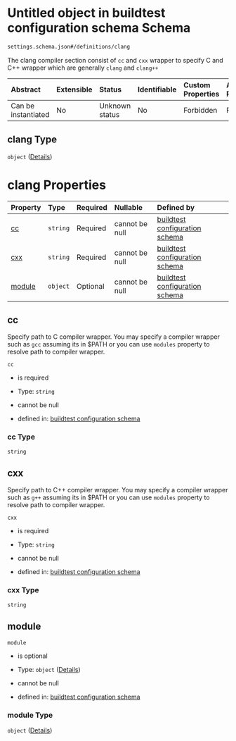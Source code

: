 # Untitled object in buildtest configuration schema Schema

```txt
settings.schema.json#/definitions/clang
```

The clang compiler section consist of `cc` and `cxx` wrapper to specify C and C++ wrapper which are generally `clang` and `clang++`

| Abstract            | Extensible | Status         | Identifiable | Custom Properties | Additional Properties | Access Restrictions | Defined In                                                                  |
| :------------------ | :--------- | :------------- | :----------- | :---------------- | :-------------------- | :------------------ | :-------------------------------------------------------------------------- |
| Can be instantiated | No         | Unknown status | No           | Forbidden         | Forbidden             | none                | [settings.schema.json*](../out/settings.schema.json "open original schema") |

## clang Type

`object` ([Details](settings-definitions-clang.md))

# clang Properties

| Property          | Type     | Required | Nullable       | Defined by                                                                                                                   |
| :---------------- | :------- | :------- | :------------- | :--------------------------------------------------------------------------------------------------------------------------- |
| [cc](#cc)         | `string` | Required | cannot be null | [buildtest configuration schema](settings-definitions-cc.md "settings.schema.json#/definitions/clang/properties/cc")         |
| [cxx](#cxx)       | `string` | Required | cannot be null | [buildtest configuration schema](settings-definitions-cxx.md "settings.schema.json#/definitions/clang/properties/cxx")       |
| [module](#module) | `object` | Optional | cannot be null | [buildtest configuration schema](settings-definitions-module.md "settings.schema.json#/definitions/clang/properties/module") |

## cc

Specify path to C compiler wrapper. You may specify a compiler wrapper such as `gcc` assuming its in $PATH or you can use `modules` property to resolve path to compiler wrapper.

`cc`

*   is required

*   Type: `string`

*   cannot be null

*   defined in: [buildtest configuration schema](settings-definitions-cc.md "settings.schema.json#/definitions/clang/properties/cc")

### cc Type

`string`

## cxx

Specify path to C++ compiler wrapper. You may specify a compiler wrapper such as `g++` assuming its in $PATH or you can use `modules` property to resolve path to compiler wrapper.

`cxx`

*   is required

*   Type: `string`

*   cannot be null

*   defined in: [buildtest configuration schema](settings-definitions-cxx.md "settings.schema.json#/definitions/clang/properties/cxx")

### cxx Type

`string`

## module



`module`

*   is optional

*   Type: `object` ([Details](settings-definitions-module.md))

*   cannot be null

*   defined in: [buildtest configuration schema](settings-definitions-module.md "settings.schema.json#/definitions/clang/properties/module")

### module Type

`object` ([Details](settings-definitions-module.md))
